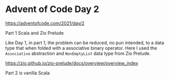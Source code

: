 # Advent of Code Day 2
https://adventofcode.com/2021/day/2

Part 1 Scala and Zio Prelude

Like Day 1, in part 1, the problem can be reduced, no pun intended, to a data type that when folded with a associative binary operator. Here I used the `Associative` abstraction and `NonEmptyList` data type from Zio Prelude.

https://zio.github.io/zio-prelude/docs/overview/overview_index

Part 2 is vanilla Scala